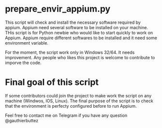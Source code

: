 # prepare_envir_appium.py
This script will check and install the necessary software required by appium.
Appium need several software to be installed on your machine.
THis script is for Python newbie who would like to start quickly to work on Appium.
Appium require different softwares to be installed and it need some environment variable.

For the moment, the script work only in Windows 32/64. It needs improvement. Any people who likes this project is welcome to contribute to imporve the code.

# Final goal of this script
If some contributors could join the project to make work the script on any machine (Windwos, IOS, Linux). 
The final purpose of the script is to check that the environment is perfecty configured before to run Appium.

Feel free to contact me on Telegram if you have any question @gauthierbuttez


